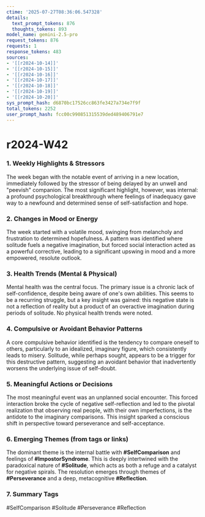 ```yaml
---
ctime: '2025-07-27T08:36:06.547328'
details:
  text_prompt_tokens: 876
  thoughts_tokens: 893
model_name: gemini-2.5-pro
request_tokens: 876
requests: 1
response_tokens: 483
sources:
- '[[r2024-10-14]]'
- '[[r2024-10-15]]'
- '[[r2024-10-16]]'
- '[[r2024-10-17]]'
- '[[r2024-10-18]]'
- '[[r2024-10-19]]'
- '[[r2024-10-20]]'
sys_prompt_hash: d6870bc17526cc863fe3427a734e7f9f
total_tokens: 2252
user_prompt_hash: fcc00c990851315539ded489406791e7
---
```

# r2024-W42

### 1. Weekly Highlights & Stressors
The week began with the notable event of arriving in a new location, immediately followed by the stressor of being delayed by an unwell and "peevish" companion. The most significant highlight, however, was internal: a profound psychological breakthrough where feelings of inadequacy gave way to a newfound and determined sense of self-satisfaction and hope.

### 2. Changes in Mood or Energy
The week started with a volatile mood, swinging from melancholy and frustration to determined hopefulness. A pattern was identified where solitude fuels a negative imagination, but forced social interaction acted as a powerful corrective, leading to a significant upswing in mood and a more empowered, resolute outlook.

### 3. Health Trends (Mental & Physical)
Mental health was the central focus. The primary issue is a chronic lack of self-confidence, despite being aware of one's own abilities. This seems to be a recurring struggle, but a key insight was gained: this negative state is not a reflection of reality but a product of an overactive imagination during periods of solitude. No physical health trends were noted.

### 4. Compulsive or Avoidant Behavior Patterns
A core compulsive behavior identified is the tendency to compare oneself to others, particularly to an idealized, imaginary figure, which consistently leads to misery. Solitude, while perhaps sought, appears to be a trigger for this destructive pattern, suggesting an avoidant behavior that inadvertently worsens the underlying issue of self-doubt.

### 5. Meaningful Actions or Decisions
The most meaningful event was an unplanned social encounter. This forced interaction broke the cycle of negative self-reflection and led to the pivotal realization that observing real people, with their own imperfections, is the antidote to the imaginary comparisons. This insight sparked a conscious shift in perspective toward perseverance and self-acceptance.

### 6. Emerging Themes (from tags or links)
The dominant theme is the internal battle with **#SelfComparison** and feelings of **#ImpostorSyndrome**. This is deeply intertwined with the paradoxical nature of **#Solitude**, which acts as both a refuge and a catalyst for negative spirals. The resolution emerges through themes of **#Perseverance** and a deep, metacognitive **#Reflection**.

### 7. Summary Tags
#SelfComparison #Solitude #Perseverance #Reflection